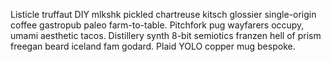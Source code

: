 Listicle truffaut DIY mlkshk pickled chartreuse kitsch glossier single-origin coffee gastropub paleo farm-to-table. Pitchfork pug wayfarers occupy, umami aesthetic tacos. Distillery synth 8-bit semiotics franzen hell of prism freegan beard iceland fam godard. Plaid YOLO copper mug bespoke.